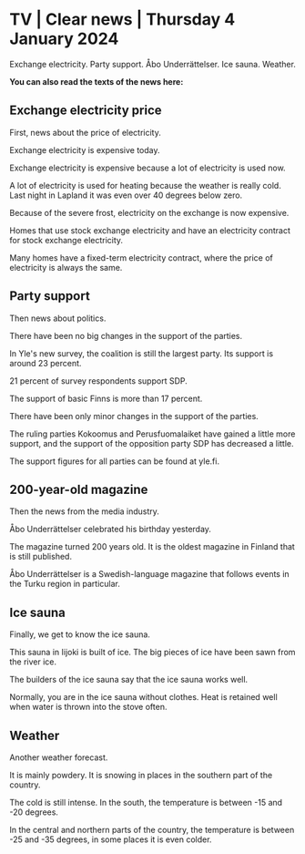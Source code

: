 # TV \| Clear news \| Thursday 4 January 2024

Exchange electricity. Party support. Åbo Underrättelser. Ice sauna. Weather.

**You can also read the texts of the news here:**

## Exchange electricity price

First, news about the price of electricity.

Exchange electricity is expensive today.

Exchange electricity is expensive because a lot of electricity is used now.

A lot of electricity is used for heating because the weather is really cold. Last night in Lapland it was even over 40 degrees below zero.

Because of the severe frost, electricity on the exchange is now expensive.

Homes that use stock exchange electricity and have an electricity contract for stock exchange electricity.

Many homes have a fixed-term electricity contract, where the price of electricity is always the same.

## Party support

Then news about politics.

There have been no big changes in the support of the parties.

In Yle's new survey, the coalition is still the largest party. Its support is around 23 percent.

21 percent of survey respondents support SDP.

The support of basic Finns is more than 17 percent.

There have been only minor changes in the support of the parties.

The ruling parties Kokoomus and Perusfuomalaiket have gained a little more support, and the support of the opposition party SDP has decreased a little.

The support figures for all parties can be found at yle.fi.

## 200-year-old magazine

Then the news from the media industry.

Åbo Underrättelser celebrated his birthday yesterday.

The magazine turned 200 years old. It is the oldest magazine in Finland that is still published.

Åbo Underrättelser is a Swedish-language magazine that follows events in the Turku region in particular.

## Ice sauna

Finally, we get to know the ice sauna.

This sauna in Iijoki is built of ice. The big pieces of ice have been sawn from the river ice.

The builders of the ice sauna say that the ice sauna works well.

Normally, you are in the ice sauna without clothes. Heat is retained well when water is thrown into the stove often.

## Weather

Another weather forecast.

It is mainly powdery. It is snowing in places in the southern part of the country.

The cold is still intense. In the south, the temperature is between -15 and -20 degrees.

In the central and northern parts of the country, the temperature is between -25 and -35 degrees, in some places it is even colder.
